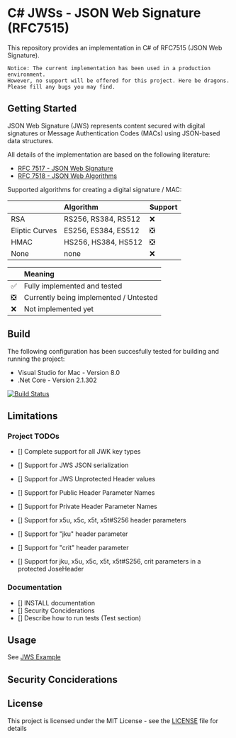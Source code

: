 # C# JWSs - JSON Web Signature (RFC7515)
This repository provides an implementation in C# of RFC7515 (JSON Web Signature).

`Notice: The current implementation has been used in a production environment.` 
<br>`However, no support will be offered for this project. Here be dragons. Please fill any bugs you may find.`

## Getting Started

JSON Web Signature (JWS) represents content secured with digital
   signatures or Message Authentication Codes (MACs) using JSON-based
   data structures.

All details of the implementation are based on the following literature:
* [RFC 7517 - JSON Web Signature](https://www.rfc-editor.org/rfc/rfc7515.txt)
* [RFC 7518 - JSON Web Algorithms](https://www.rfc-editor.org/rfc/rfc7518.txt)

Supported algorithms for creating a digital signature / MAC:

|                | Algorithm | Support |
|----------------|:-----------------------------|:-------------------------------|
| RSA            | RS256, RS384, RS512          | :x:
| Eliptic Curves | ES256, ES384, ES512          | :negative_squared_cross_mark:
| HMAC           | HS256, HS384, HS512          | :negative_squared_cross_mark:
| None           | none                         | :x: 

|                               | Meaning |
|-------------------------------|:-------------                         |
| :white_check_mark:            | Fully implemented and tested           |
| :negative_squared_cross_mark: | Currently being implemented / Untested |
| :x:                           | Not implemented yet                    |

## Build

The following configuration has been succesfully tested for building and running the project:
* Visual Studio for Mac - Version 8.0
* .Net Core - Version 2.1.302

[![Build Status](https://travis-ci.com/alexzautke/JWS.svg?branch=master)](https://travis-ci.com/alexzautke/JWS)

## Limitations

### Project TODOs
- [] Complete support for all JWK key types
- [] Support for JWS JSON serialization
- [] Support for JWS Unprotected Header values
- [] Support for Public Header Parameter Names
- [] Support for Private Header Parameter Names
- [] Support for x5u, x5c, x5t, x5t#S256 header parameters
- [] Support for "jku" header parameter
- [] Support for "crit" header parameter

- [] Support for jku, x5u, x5c, x5t, x5t#S256, crit parameters in a protected JoseHeader

### Documentation
- [] INSTALL documentation
- [] Security Conciderations
- [] Describe how to run tests (Test section)

## Usage

See [JWS Example](https://gist.github.com/alexzautke/5aafda0cb1da8f17d0a8973512a066e9)

## Security Conciderations

## License
This project is licensed under the MIT License - see the [LICENSE](LICENSE) file for details 
